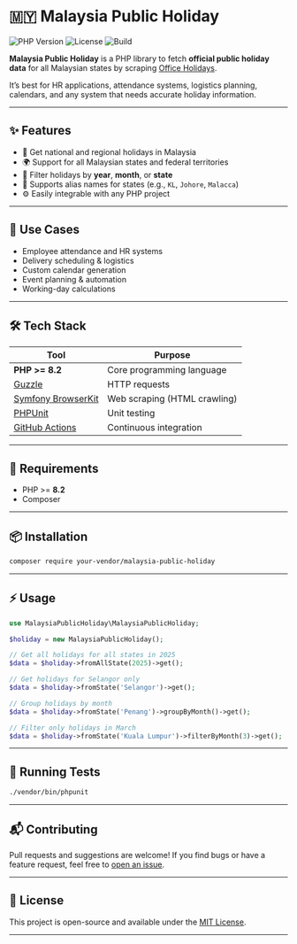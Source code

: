 
# 🇲🇾 Malaysia Public Holiday
![PHP Version](https://img.shields.io/badge/PHP-%3E%3D8.2-blue)
![License](https://img.shields.io/github/license/utrodus/malaysia-public-holiday)
![Build](https://img.shields.io/github/actions/workflow/status/utrodus/malaysia-public-holiday/tests.yml)


**Malaysia Public Holiday** is a PHP library to fetch **official public holiday data** for all Malaysian states by scraping [Office Holidays](https://www.officeholidays.com/countries/malaysia).  

It’s best for HR applications, attendance systems, logistics planning, calendars, and any system that needs accurate holiday information.

---

## ✨ Features

- 📆 Get national and regional holidays in Malaysia
- 🌍 Support for all Malaysian states and federal territories
- 📅 Filter holidays by **year**, **month**, or **state**
- 🔁 Supports alias names for states (e.g., `KL`, `Johore`, `Malacca`)
- ⚙️ Easily integrable with any PHP project

---

## 💼 Use Cases

- Employee attendance and HR systems
- Delivery scheduling & logistics
- Custom calendar generation
- Event planning & automation
- Working-day calculations


---

## 🛠️ Tech Stack

| Tool                          | Purpose                         |
|-------------------------------|----------------------------------|
| **PHP >= 8.2**                | Core programming language        |
| [Guzzle](https://github.com/guzzle/guzzle) | HTTP requests                   |
| [Symfony BrowserKit](https://symfony.com/doc/current/components/browser_kit.html) | Web scraping (HTML crawling) |
| [PHPUnit](https://phpunit.de/)            | Unit testing                    |
| [GitHub Actions](https://github.com/features/actions) | Continuous integration         |

---

## 🚀 Requirements

- PHP >= **8.2**
- Composer

---

## 📦 Installation

```bash
composer require your-vendor/malaysia-public-holiday
```

---

## ⚡ Usage

```php
use MalaysiaPublicHoliday\MalaysiaPublicHoliday;

$holiday = new MalaysiaPublicHoliday();

// Get all holidays for all states in 2025
$data = $holiday->fromAllState(2025)->get();

// Get holidays for Selangor only
$data = $holiday->fromState('Selangor')->get();

// Group holidays by month
$data = $holiday->fromState('Penang')->groupByMonth()->get();

// Filter only holidays in March
$data = $holiday->fromState('Kuala Lumpur')->filterByMonth(3)->get();
```

---

## 🧪 Running Tests

```bash
./vendor/bin/phpunit
```

---

## 📬 Contributing

Pull requests and suggestions are welcome! If you find bugs or have a feature request, feel free to [open an issue](https://github.com/utrodus/malaysia-public-holiday/issues).

---

## 📄 License

This project is open-source and available under the [MIT License](LICENSE).

---